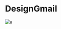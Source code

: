 # DesignGmail
![a](https://cloud.githubusercontent.com/assets/20981474/23853328/a8225904-081e-11e7-9bbe-7e75820a1e21.PNG)
